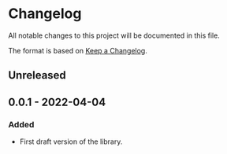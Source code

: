 # Changelog
All notable changes to this project will be documented in this file.

The format is based on [Keep a Changelog](http://keepachangelog.com/).

## Unreleased
## 0.0.1 - 2022-04-04
### Added
- First draft version of the library.
